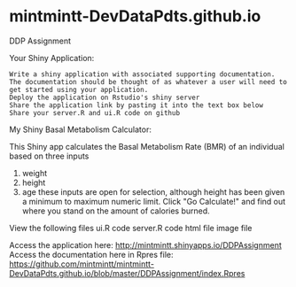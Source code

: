 # mintmintt-DevDataPdts.github.io

DDP Assignment

Your Shiny Application:

    Write a shiny application with associated supporting documentation. The documentation should be thought of as whatever a user will need to get started using your application.
    Deploy the application on Rstudio's shiny server
    Share the application link by pasting it into the text box below
    Share your server.R and ui.R code on github

My Shiny Basal Metabolism Calculator:

This Shiny app calculates the Basal Metabolism Rate (BMR) of an individual based on three inputs
1. weight
2. height
3. age
these inputs are open for selection, although height has been given a minimum to maximum numeric limit.
Click "Go Calculate!" and find out where you stand on the amount of calories burned.

  View the following files
  ui.R code
  server.R code
  html file
  image file

Access the application here: http://mintmintt.shinyapps.io/DDPAssignment
Access the documentation here in Rpres file: https://github.com/mintmintt/mintmintt-DevDataPdts.github.io/blob/master/DDPAssignment/index.Rpres





